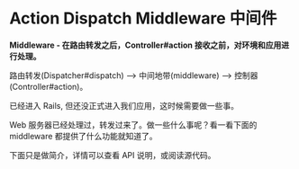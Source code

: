 # Action Dispatch Middleware 中间件

**Middleware - 在路由转发之后，Controller\#action 接收之前，对环境和应用进行处理。**

路由转发\(Dispatcher\#dispatch\) --&gt; 中间地带\(middleware\) --&gt; 控制器\(Controller\#action\)。

已经进入 Rails, 但还没正式进入我们应用，这时候需要做一些事。

Web 服务器已经处理过，转发过来了。做一些什么事呢？看一看下面的 middleware 都提供了什么功能就知道了。

下面只是做简介，详情可以查看 API 说明，或阅读源代码。

